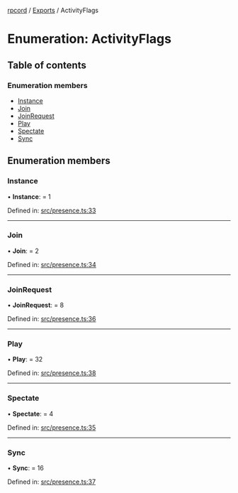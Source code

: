 [rpcord](../README.md) / [Exports](../modules.md) / ActivityFlags

# Enumeration: ActivityFlags

## Table of contents

### Enumeration members

- [Instance](activityflags.md#instance)
- [Join](activityflags.md#join)
- [JoinRequest](activityflags.md#joinrequest)
- [Play](activityflags.md#play)
- [Spectate](activityflags.md#spectate)
- [Sync](activityflags.md#sync)

## Enumeration members

### Instance

• **Instance**: = 1

Defined in: [src/presence.ts:33](https://github.com/DjDeveloperr/RPCord/blob/43e46ce/src/presence.ts#L33)

___

### Join

• **Join**: = 2

Defined in: [src/presence.ts:34](https://github.com/DjDeveloperr/RPCord/blob/43e46ce/src/presence.ts#L34)

___

### JoinRequest

• **JoinRequest**: = 8

Defined in: [src/presence.ts:36](https://github.com/DjDeveloperr/RPCord/blob/43e46ce/src/presence.ts#L36)

___

### Play

• **Play**: = 32

Defined in: [src/presence.ts:38](https://github.com/DjDeveloperr/RPCord/blob/43e46ce/src/presence.ts#L38)

___

### Spectate

• **Spectate**: = 4

Defined in: [src/presence.ts:35](https://github.com/DjDeveloperr/RPCord/blob/43e46ce/src/presence.ts#L35)

___

### Sync

• **Sync**: = 16

Defined in: [src/presence.ts:37](https://github.com/DjDeveloperr/RPCord/blob/43e46ce/src/presence.ts#L37)
